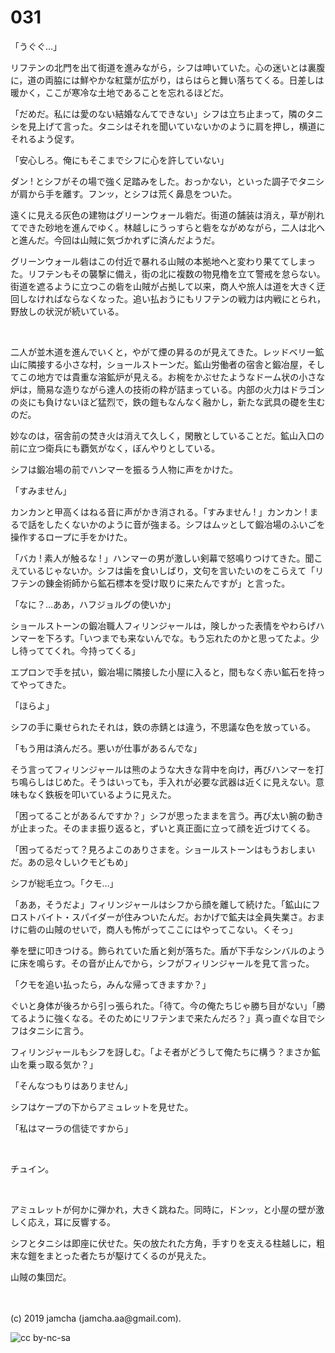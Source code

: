 

# 031

「うぐぐ…」

リフテンの北門を出て街道を進みながら，シフは呻いていた。心の迷いとは裏腹に，道の両脇には鮮やかな紅葉が広がり，はらはらと舞い落ちてくる。日差しは暖かく，ここが寒冷な土地であることを忘れるほどだ。

「だめだ。私には愛のない結婚なんてできない」シフは立ち止まって，隣のタニシを見上げて言った。タニシはそれを聞いていないかのように肩を押し，横道にそれるよう促す。

「安心しろ。俺にもそこまでシフに心を許していない」

ダン ! とシフがその場で強く足踏みをした。おっかない，といった調子でタニシが肩から手を離す。フンッ，とシフは荒く鼻息をついた。

遠くに見える灰色の建物はグリーンウォール砦だ。街道の舗装は消え，草が削れてできた砂地を進んでゆく。林越しにうっすらと砦をながめながら，二人は北へと進んだ。今回は山賊に気づかれずに済んだようだ。

グリーンウォール砦はこの付近で暴れる山賊の本拠地へと変わり果ててしまった。リフテンもその襲撃に備え，街の北に複数の物見櫓を立て警戒を怠らない。街道を遮るように立つこの砦を山賊が占拠して以来，商人や旅人は道を大きく迂回しなければならなくなった。追い払おうにもリフテンの戦力は内戦にとられ，野放しの状況が続いている。

<br>

二人が並木道を進んでいくと，やがて煙の昇るのが見えてきた。レッドベリー鉱山に隣接する小さな村，ショールストーンだ。鉱山労働者の宿舎と鍛冶屋，そしてこの地方では貴重な溶鉱炉が見える。お椀をかぶせたようなドーム状の小さな炉は，簡易な造りながら達人の技術の粋が詰まっている。内部の火力はドラゴンの炎にも負けないほど猛烈で，鉄の鎧もなんなく融かし，新たな武具の礎を生むのだ。

妙なのは，宿舎前の焚き火は消えて久しく，閑散としていることだ。鉱山入口の前に立つ衛兵にも覇気がなく，ぼんやりとしている。

シフは鍛冶場の前でハンマーを振るう人物に声をかけた。

「すみません」

カンカンと甲高くはねる音に声がかき消される。「すみません ! 」カンカン ! まるで話をしたくないかのように音が強まる。シフはムッとして鍛冶場のふいごを操作するロープに手をかけた。

「バカ ! 素人が触るな ! 」ハンマーの男が激しい剣幕で怒鳴りつけてきた。聞こえているじゃないか。シフは歯を食いしばり，文句を言いたいのをこらえて「リフテンの錬金術師から鉱石標本を受け取りに来たんですが」と言った。

「なに？…ああ，ハフジョルグの使いか」

ショールストーンの鍛冶職人フィリンジャールは，険しかった表情をやわらげハンマーを下ろす。「いつまでも来ないんでな。もう忘れたのかと思ってたよ。少し待っててくれ。今持ってくる」

エプロンで手を拭い，鍛冶場に隣接した小屋に入ると，間もなく赤い鉱石を持ってやってきた。

「ほらよ」

シフの手に乗せられたそれは，鉄の赤錆とは違う，不思議な色を放っている。

「もう用は済んだろ。悪いが仕事があるんでな」

そう言ってフィリンジャールは熊のような大きな背中を向け，再びハンマーを打ち鳴らしはじめた。そうはいっても，手入れが必要な武器は近くに見えない。意味もなく鉄板を叩いているように見えた。

「困ってることがあるんですか？」シフが思ったままを言う。再び太い腕の動きが止まった。そのまま振り返ると，ずいと真正面に立って顔を近づけてくる。

「困ってるだって？見ろよこのありさまを。ショールストーンはもうおしまいだ。あの忌々しいクモどもめ」

シフが総毛立つ。「クモ…」

「ああ，そうだよ」フィリンジャールはシフから顔を離して続けた。「鉱山にフロストバイト・スパイダーが住みついたんだ。おかげで鉱夫は全員失業さ。おまけに砦の山賊のせいで，商人も怖がってここにはやってこない。くそっ」

拳を壁に叩きつける。飾られていた盾と剣が落ちた。盾が下手なシンバルのように床を鳴らす。その音が止んでから，シフがフィリンジャールを見て言った。

「クモを追い払ったら，みんな帰ってきますか？」

ぐいと身体が後ろから引っ張られた。「待て。今の俺たちじゃ勝ち目がない」「勝てるように強くなる。そのためにリフテンまで来たんだろ？」真っ直ぐな目でシフはタニシに言う。

フィリンジャールもシフを訝しむ。「よそ者がどうして俺たちに構う？まさか鉱山を乗っ取る気か？」

「そんなつもりはありません」

シフはケープの下からアミュレットを見せた。

「私はマーラの信徒ですから」

<br>

チュイン。

<br>

アミュレットが何かに弾かれ，大きく跳ねた。同時に，ドンッ，と小屋の壁が激しく応え，耳に反響する。

シフとタニシは即座に伏せた。矢の放たれた方角，手すりを支える柱越しに，粗末な鎧をまとった者たちが駆けてくるのが見えた。

山賊の集団だ。

<br>
<br>
(c) 2019 jamcha (jamcha.aa@gmail.com).

![cc by-nc-sa](https://i.creativecommons.org/l/by-nc-sa/4.0/88x31.png)

